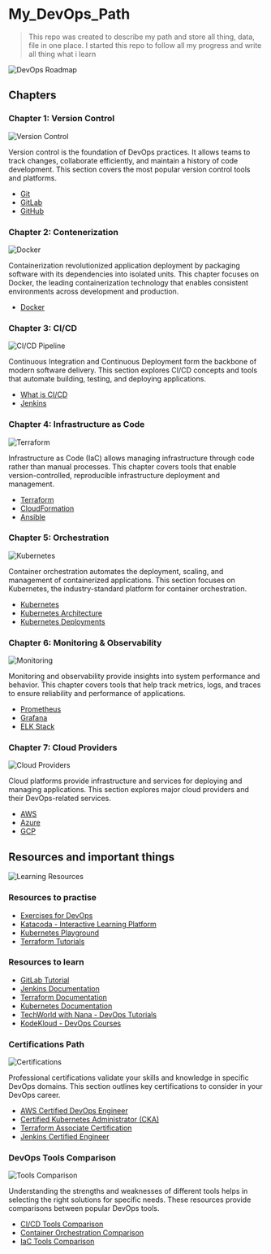 # My_DevOps_Path
> This repo was created to describe my path and store all thing, data, file in one place.
  I started this repo to follow all my progress and write all thing what i learn

![DevOps Roadmap](https://miro.medium.com/max/2000/1*EBXs-MxVPaFKNeH-iqLfQw.png)

## Chapters

### Chapter 1: Version Control
![Version Control](https://git-scm.com/images/logos/downloads/Git-Logo-2Color.png)

Version control is the foundation of DevOps practices. It allows teams to track changes, collaborate efficiently, and maintain a history of code development. This section covers the most popular version control tools and platforms.

- [Git](https://github.com/MMaron2/My_DevOps_Path/blob/main/chapters/chapter1%3A_version_control/git.md)
- [GitLab](https://github.com/MMaron2/My_DevOps_Path/blob/main/chapters/chapter1%3A_version_control/gitlab.md)
- [GitHub](https://github.com/MMaron2/My_DevOps_Path/blob/main/chapters/chapter1%3A_version_control/github.md)

### Chapter 2: Contenerization
![Docker](https://www.docker.com/sites/default/files/d8/2019-07/horizontal-logo-monochromatic-white.png)

Containerization revolutionized application deployment by packaging software with its dependencies into isolated units. This chapter focuses on Docker, the leading containerization technology that enables consistent environments across development and production.

- [Docker](https://github.com/MMaron2/My_DevOps_Path/blob/main/chapters/chapter2%3A_Docker/docker.md)

### Chapter 3: CI/CD
![CI/CD Pipeline](https://www.parasoft.com/wp-content/uploads/2021/04/CICD_CICD.png)

Continuous Integration and Continuous Deployment form the backbone of modern software delivery. This section explores CI/CD concepts and tools that automate building, testing, and deploying applications.

- [What is CI/CD](https://github.com/MMaron2/My_DevOps_Path/blob/main/chapters/chapter3%3A_CI%5CCD/README.md)
- [Jenkins](https://github.com/MMaron2/My_DevOps_Path/blob/main/chapters/chapter3%3A_CI%5CCD/jenkins.md)

### Chapter 4: Infrastructure as Code
![Terraform](https://www.datocms-assets.com/2885/1629941242-logo-terraform-main.svg)

Infrastructure as Code (IaC) allows managing infrastructure through code rather than manual processes. This chapter covers tools that enable version-controlled, reproducible infrastructure deployment and management.

- [Terraform](https://github.com/MMaron2/My_DevOps_Path/blob/main/chapters/chapter4%3A_IaC/terraform.md)
- [CloudFormation](https://github.com/MMaron2/My_DevOps_Path/blob/main/chapters/chapter4%3A_IaC/cloudformation.md)
- [Ansible](https://github.com/MMaron2/My_DevOps_Path/blob/main/chapters/chapter4%3A_IaC/ansible.md)

### Chapter 5: Orchestration
![Kubernetes](https://kubernetes.io/images/kubernetes-horizontal-color.png)

Container orchestration automates the deployment, scaling, and management of containerized applications. This section focuses on Kubernetes, the industry-standard platform for container orchestration.

- [Kubernetes](https://github.com/MMaron2/My_DevOps_Path/blob/main/chapters/chapter5%3A_Orchestration/kubernetes.md)
- [Kubernetes Architecture](https://github.com/MMaron2/My_DevOps_Path/blob/main/chapters/chapter5%3A_Orchestration/k8s_architecture.md)
- [Kubernetes Deployments](https://github.com/MMaron2/My_DevOps_Path/blob/main/chapters/chapter5%3A_Orchestration/k8s_deployments.md)

### Chapter 6: Monitoring & Observability
![Monitoring](https://prometheus.io/assets/prometheus_logo_grey.svg)

Monitoring and observability provide insights into system performance and behavior. This chapter covers tools that help track metrics, logs, and traces to ensure reliability and performance of applications.

- [Prometheus](https://github.com/MMaron2/My_DevOps_Path/blob/main/chapters/chapter6%3A_Monitoring/prometheus.md)
- [Grafana](https://github.com/MMaron2/My_DevOps_Path/blob/main/chapters/chapter6%3A_Monitoring/grafana.md)
- [ELK Stack](https://github.com/MMaron2/My_DevOps_Path/blob/main/chapters/chapter6%3A_Monitoring/elk_stack.md)

### Chapter 7: Cloud Providers
![Cloud Providers](https://cdn.pixabay.com/photo/2017/01/17/15/28/cloud-computing-1987217_1280.png)

Cloud platforms provide infrastructure and services for deploying and managing applications. This section explores major cloud providers and their DevOps-related services.

- [AWS](https://github.com/MMaron2/My_DevOps_Path/blob/main/chapters/chapter7%3A_Cloud/aws.md)
- [Azure](https://github.com/MMaron2/My_DevOps_Path/blob/main/chapters/chapter7%3A_Cloud/azure.md)
- [GCP](https://github.com/MMaron2/My_DevOps_Path/blob/main/chapters/chapter7%3A_Cloud/gcp.md)

## Resources and important things

![Learning Resources](https://cdn.pixabay.com/photo/2015/11/19/21/10/knowledge-1052010_1280.jpg)

### Resources to practise
- [Exercises for DevOps](https://github.com/bregman-arie/devops-exercises?tab=readme-ov-file)
- [Katacoda - Interactive Learning Platform](https://www.katacoda.com/)
- [Kubernetes Playground](https://labs.play-with-k8s.com/)
- [Terraform Tutorials](https://learn.hashicorp.com/terraform)

### Resources to learn
- [GitLab Tutorial](https://www.youtube.com/watch?v=8aV5AxJrHDg)
- [Jenkins Documentation](https://www.jenkins.io/doc/)
- [Terraform Documentation](https://www.terraform.io/docs/index.html)
- [Kubernetes Documentation](https://kubernetes.io/docs/home/)
- [TechWorld with Nana - DevOps Tutorials](https://www.youtube.com/c/TechWorldwithNana)
- [KodeKloud - DevOps Courses](https://kodekloud.com/)

### Certifications Path
![Certifications](https://cdn.pixabay.com/photo/2018/06/01/18/50/certificate-3447567_1280.jpg)

Professional certifications validate your skills and knowledge in specific DevOps domains. This section outlines key certifications to consider in your DevOps career.

- [AWS Certified DevOps Engineer](https://aws.amazon.com/certification/certified-devops-engineer-professional/)
- [Certified Kubernetes Administrator (CKA)](https://www.cncf.io/certification/cka/)
- [Terraform Associate Certification](https://learn.hashicorp.com/collections/terraform/certification)
- [Jenkins Certified Engineer](https://www.cloudbees.com/jenkins/certification)

### DevOps Tools Comparison
![Tools Comparison](https://cdn.pixabay.com/photo/2019/09/22/16/20/analysis-4496139_1280.png)

Understanding the strengths and weaknesses of different tools helps in selecting the right solutions for specific needs. These resources provide comparisons between popular DevOps tools.

- [CI/CD Tools Comparison](https://github.com/MMaron2/My_DevOps_Path/blob/main/resources/cicd_tools_comparison.md)
- [Container Orchestration Comparison](https://github.com/MMaron2/My_DevOps_Path/blob/main/resources/orchestration_comparison.md)
- [IaC Tools Comparison](https://github.com/MMaron2/My_DevOps_Path/blob/main/resources/iac_tools_comparison.md)
